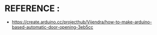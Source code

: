 
# REFERENCE :
* https://create.arduino.cc/projecthub/Vijendra/how-to-make-arduino-based-automatic-door-opening-3eb5cc
